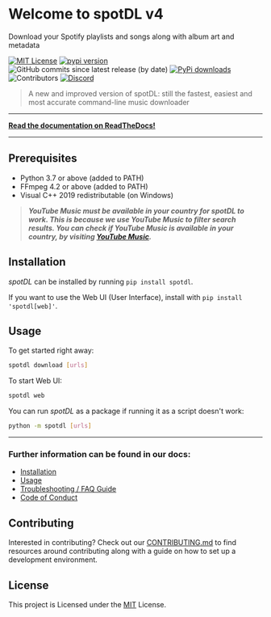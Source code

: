<!--- mdformat-toc start --slug=github --->

# Welcome to spotDL v4

Download your Spotify playlists and songs along with album art and metadata

[![MIT License](https://img.shields.io/apm/l/atomic-design-ui.svg?style=flat-square&color=44CC11)](https://github.com/spotDL/spotify-downloader/blob/master/LICENSE)
[![pypi version](https://img.shields.io/pypi/pyversions/spotDL?color=%2344CC11&style=flat-square)](https://pypi.org/project/spotdl/)
![GitHub commits since latest release (by date)](https://img.shields.io/github/commits-since/spotDL/spotify-downloader/latest?color=44CC11&style=flat-square)
[![PyPi downloads](https://img.shields.io/pypi/dw/spotDL?label=downloads@pypi&color=344CC11&style=flat-square)](https://pypi.org/project/spotdl/)
![Contributors](https://img.shields.io/github/contributors/spotDL/spotify-downloader?style=flat-square)
[![Discord](https://img.shields.io/discord/771628785447337985?label=discord&logo=discord&style=flat-square)](https://discord.gg/xCa23pwJWY)

> A new and improved version of spotDL: still the fastest, easiest and most accurate command-line music downloader

---

**[Read the documentation on ReadTheDocs!](https://spotdl.readthedocs.io/projects/spotify-downloader/en/latest/)**

---

## Prerequisites

- Python 3.7 or above (added to PATH)
- FFmpeg 4.2 or above (added to PATH)
- Visual C++ 2019 redistributable (on Windows)

> **_YouTube Music must be available in your country for spotDL to work. This is because we use YouTube Music to filter search results. You can check if YouTube Music is available in your country, by visiting [YouTube Music](https://music.youtube.com)._**

## Installation

_spotDL_ can be installed by running `pip install spotdl`.


If you want to use the Web UI (User Interface), install with
`pip install 'spotdl[web]'`.

## Usage

To get started right away:

```sh
spotdl download [urls]
```

To start Web UI:
```sh
spotdl web
```

You can run _spotDL_ as a package if running it as a script doesn't work:

```sh
python -m spotdl [urls]
```

---

### Further information can be found in our docs:

- [Installation](https://spotdl.readthedocs.io/projects/spotify-downloader/en/latest/installation/)
- [Usage](https://spotdl.readthedocs.io/projects/spotify-downloader/en/latest/usage/)
- [Troubleshooting / FAQ Guide](https://spotdl.readthedocs.io/projects/spotify-downloader/en/latest/troubleshooting/)
- [Code of Conduct](https://spotdl.readthedocs.io/projects/spotify-downloader/en/latest/CODE_OF_CONDUCT/)

## Contributing

Interested in contributing? Check out our [CONTRIBUTING.md](https://spotdl.readthedocs.io/projects/spotify-downloader/en/latest/CONTRIBUTING/) to find
resources around contributing along with a guide on how to set up a development environment.

## License

This project is Licensed under the [MIT](https://github.com/spotDL/spotify-downloader/blob/master/LICENSE) License.
